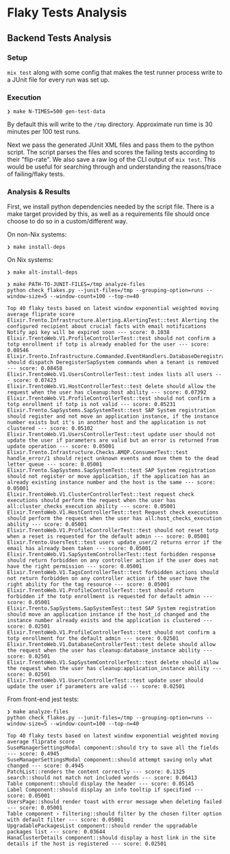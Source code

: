 # Flaky Tests Analysis

## Backend Tests Analysis

###  Setup

`mix test` along with some config that makes the test runner process write to a JUnit file for every run was set up. 


### Execution 

```
❯ make N-TIMES=500 gen-test-data
```
By default this will write to the `/tmp` directory. Approximate run time is 30 minutes per 100 test runs.

Next we pass the generated JUnit XML files and pass them to the python script.
The script parses the files and scores the failing tests according to their "flip-rate".
We also save a raw log of the CLI output of `mix test`. This would be useful for searching through 
and understanding the reasons/trace of failing/flaky tests.

### Analysis & Results

First, we install python dependencies needed by the script file.
There is a make target provided by this, as well as a requirements file should once choose to do so in a custom/different way.

On non-Nix systems:
```
❯ make install-deps
```

On Nix systems:
```
❯ make alt-install-deps
```

```
❯ make PATH-TO-JUNIT-FILES=/tmp analyze-files
python check_flakes.py --junit-files=/tmp --grouping-option=runs --window-size=5 --window-count=100 --top-n=40

Top 40 flaky tests based on latest window exponential weighted moving average fliprate score
Elixir.Trento.Infrastructure.Alerting.AlertingTest::test Alerting the configured recipient about crucial facts with email notifications Notify api key will be expired soon --- score: 0.1038
Elixir.TrentoWeb.V1.ProfileControllerTest::test should not confirm a totp enrollment if totp is already enabled for the user --- score: 0.08546
Elixir.Trento.Infrastructure.Commanded.EventHandlers.DatabaseDeregistrationEventHandlerTest::test should dispatch DeregisterSapSystem commands when a tenant is removed --- score: 0.08458
Elixir.TrentoWeb.V1.UsersControllerTest::test index lists all users --- score: 0.07423
Elixir.TrentoWeb.V1.HostControllerTest::test delete should allow the request when the user has cleanup:host ability --- score: 0.07392
Elixir.TrentoWeb.V1.ProfileControllerTest::test should not confirm a totp enrollment if totp is not valid --- score: 0.05231
Elixir.Trento.SapSystems.SapSystemTest::test SAP System registration should register and not move an application instance, if the instance number exists but it's in another host and the application is not clustered --- score: 0.05102
Elixir.TrentoWeb.V1.UsersControllerTest::test update user should not update the user if parameters are valid but an error is returned from update operation --- score: 0.05001
Elixir.Trento.Infrastructure.Checks.AMQP.ConsumerTest::test handle_error/1 should reject unknown events and move them to the dead letter queue --- score: 0.05001
Elixir.Trento.SapSystems.SapSystemTest::test SAP System registration should not register or move application, if the application has an already existing instance number and the host is the same --- score: 0.05001
Elixir.TrentoWeb.V1.ClusterControllerTest::test request check executions should perform the request when the user has all:cluster_checks_execution ability --- score: 0.05001
Elixir.TrentoWeb.V1.HostControllerTest::test Request check executions should perform the request when the user has all:host_checks_execution ability --- score: 0.05001
Elixir.TrentoWeb.V1.ProfileControllerTest::test should not reset totp when a reset is requested for the default admin --- score: 0.05001
Elixir.Trento.UsersTest::test users update_user/2 returns error if the email has already been taken --- score: 0.05001
Elixir.TrentoWeb.V1.SapSystemControllerTest::test forbidden response should return forbidden on any controller action if the user does not have the right permission --- score: 0.05001
Elixir.TrentoWeb.V1.TagsControllerTest::test forbidden actions should not return forbidden on any controller action if the user have the right ability for the tag resource --- score: 0.05001
Elixir.TrentoWeb.V1.ProfileControllerTest::test should return forbidden if the totp enrollment is requested for default admin --- score: 0.05001
Elixir.Trento.SapSystems.SapSystemTest::test SAP System registration should move an application instance if the host_id changed and the instance number already exists and the application is clustered --- score: 0.02501
Elixir.TrentoWeb.V1.ProfileControllerTest::test should not confirm a totp enrollment for the default admin --- score: 0.02501
Elixir.TrentoWeb.V1.DatabaseControllerTest::test delete should allow the request when the user has cleanup:database_instance ability --- score: 0.02501
Elixir.TrentoWeb.V1.SapSystemControllerTest::test delete should allow the request when the user has cleanup:application_instance ability --- score: 0.02501
Elixir.TrentoWeb.V1.UsersControllerTest::test update user should update the user if parameters are valid --- score: 0.02501
```


From front-end jest tests:

```
❯ make analyze-files
python check_flakes.py --junit-files=/tmp --grouping-option=runs --window-size=5 --window-count=100 --top-n=40

Top 40 flaky tests based on latest window exponential weighted moving average fliprate score
SuseManagerSettingsModal component::should try to save all the fields --- score: 0.4945
SuseManagerSettingsModal component::should attempt saving only what changed --- score: 0.4945
PatchList::renders the content correctly --- score: 0.1325
search::should not match not included words --- score: 0.06413
Table component::should display the header --- score: 0.05145
Label Component::should display an info tooltip if specified --- score: 0.05001
UsersPage::should render toast with error message when deleting failed --- score: 0.05001
Table component › filtering::should filter by the chosen filter option with default filter --- score: 0.05001
UpgradablePackagesList component::should render the upgradable packages list --- score: 0.03644
HanaClusterDetails component::should display a host link in the site details if the host is registered --- score: 0.02501
```
